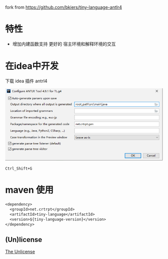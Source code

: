 fork from https://github.com/bkiers/tiny-language-antlr4
# 特性
- 增加内建函数支持 更好的 宿主环境和解释环境的交互


# 在idea中开发

下载 idea 插件 antrl4

![ANTLR config](./image/antlr_config.png)

```
Ctrl_Shift+G
```



# maven 使用
```
<dependency>
  <groupId>net.crtrpt</groupId>
  <artifactId>tiny-language</artifactId>
  <version>${tiny-language-version}</version>
</dependency>
```
## (Un)license

[The Unlicense](http://unlicense.org)
